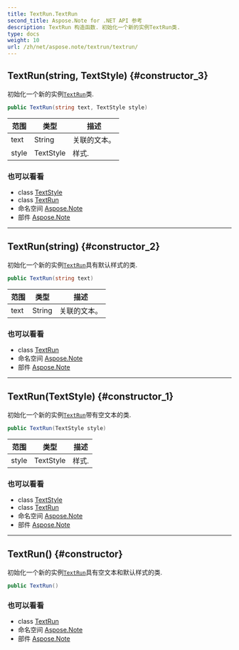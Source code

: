 ```yaml
---
title: TextRun.TextRun
second_title: Aspose.Note for .NET API 参考
description: TextRun 构造函数. 初始化一个新的实例TextRun类.
type: docs
weight: 10
url: /zh/net/aspose.note/textrun/textrun/
---
```

## TextRun(string, TextStyle) {#constructor_3}

初始化一个新的实例[`TextRun`](../)类.

```csharp
public TextRun(string text, TextStyle style)
```

| 范围 | 类型 | 描述 |
| --- | --- | --- |
| text | String | 关联的文本。 |
| style | TextStyle | 样式. |

### 也可以看看

* class [TextStyle](../../textstyle/)
* class [TextRun](../)
* 命名空间 [Aspose.Note](../../textrun/)
* 部件 [Aspose.Note](../../../)

---

## TextRun(string) {#constructor_2}

初始化一个新的实例[`TextRun`](../)具有默认样式的类.

```csharp
public TextRun(string text)
```

| 范围 | 类型 | 描述 |
| --- | --- | --- |
| text | String | 关联的文本。 |

### 也可以看看

* class [TextRun](../)
* 命名空间 [Aspose.Note](../../textrun/)
* 部件 [Aspose.Note](../../../)

---

## TextRun(TextStyle) {#constructor_1}

初始化一个新的实例[`TextRun`](../)带有空文本的类.

```csharp
public TextRun(TextStyle style)
```

| 范围 | 类型 | 描述 |
| --- | --- | --- |
| style | TextStyle | 样式. |

### 也可以看看

* class [TextStyle](../../textstyle/)
* class [TextRun](../)
* 命名空间 [Aspose.Note](../../textrun/)
* 部件 [Aspose.Note](../../../)

---

## TextRun() {#constructor}

初始化一个新的实例[`TextRun`](../)具有空文本和默认样式的类.

```csharp
public TextRun()
```

### 也可以看看

* class [TextRun](../)
* 命名空间 [Aspose.Note](../../textrun/)
* 部件 [Aspose.Note](../../../)


